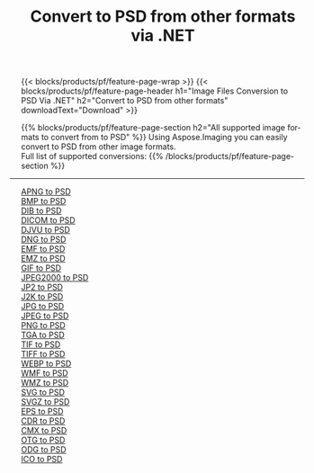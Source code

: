 ﻿---
title: Convert to PSD from other formats via .NET 
weight: 3920
url: /net/conversion/to/psd 
lang: en
langdirlevel: 2
locales: zh-hans,ja,it,ru,de,es,fr,nl,id,lt,pl,pt,vi,tr,ko,zh-hant,ar,hi,th,sv,cs,uk,he
description: Using Aspose.Imaging you can easily convert to PSD from other formats
---

{{< blocks/products/pf/feature-page-wrap >}}
{{< blocks/products/pf/feature-page-header h1="Image Files Conversion to PSD Via .NET" h2="Convert to PSD from other formats" downloadText="Download" >}}


{{% blocks/products/pf/feature-page-section  h2="All supported image formats to convert from to PSD" %}}
Using Aspose.Imaging you can easily convert to PSD from other image formats.
<br/>
Full list of supported conversions:
{{% /blocks/products/pf/feature-page-section %}}
<div class="container-fluid productfamilypage bg-gray">
    <div class="convertypes bg-gray agp-content section">
        <div class="container">
		<hr style="margin-left:-20px;"/>
		<div class="row other-converters">
		    <div class='col-md-2 other-converter remove-lp remove-rp'><a href="/imaging/net/conversion/apng-to-psd" >APNG to PSD</a></div>
<div class='col-md-2 other-converter remove-lp remove-rp'><a href="/imaging/net/conversion/bmp-to-psd" >BMP to PSD</a></div>
<div class='col-md-2 other-converter remove-lp remove-rp'><a href="/imaging/net/conversion/dib-to-psd" >DIB to PSD</a></div>
<div class='col-md-2 other-converter remove-lp remove-rp'><a href="/imaging/net/conversion/dicom-to-psd" >DICOM to PSD</a></div>
<div class='col-md-2 other-converter remove-lp remove-rp'><a href="/imaging/net/conversion/djvu-to-psd" >DJVU to PSD</a></div>
<div class='col-md-2 other-converter remove-lp remove-rp'><a href="/imaging/net/conversion/dng-to-psd" >DNG to PSD</a></div>
<div class='col-md-2 other-converter remove-lp remove-rp'><a href="/imaging/net/conversion/emf-to-psd" >EMF to PSD</a></div>
<div class='col-md-2 other-converter remove-lp remove-rp'><a href="/imaging/net/conversion/emz-to-psd" >EMZ to PSD</a></div>
<div class='col-md-2 other-converter remove-lp remove-rp'><a href="/imaging/net/conversion/gif-to-psd" >GIF to PSD</a></div>
<div class='col-md-2 other-converter remove-lp remove-rp'><a href="/imaging/net/conversion/jpeg2000-to-psd" >JPEG2000 to PSD</a></div>
<div class='col-md-2 other-converter remove-lp remove-rp'><a href="/imaging/net/conversion/jp2-to-psd" >JP2 to PSD</a></div>
<div class='col-md-2 other-converter remove-lp remove-rp'><a href="/imaging/net/conversion/j2k-to-psd" >J2K to PSD</a></div>
<div class='col-md-2 other-converter remove-lp remove-rp'><a href="/imaging/net/conversion/jpg-to-psd" >JPG to PSD</a></div>
<div class='col-md-2 other-converter remove-lp remove-rp'><a href="/imaging/net/conversion/jpeg-to-psd" >JPEG to PSD</a></div>
<div class='col-md-2 other-converter remove-lp remove-rp'><a href="/imaging/net/conversion/png-to-psd" >PNG to PSD</a></div>
<div class='col-md-2 other-converter remove-lp remove-rp'><a href="/imaging/net/conversion/tga-to-psd" >TGA to PSD</a></div>
<div class='col-md-2 other-converter remove-lp remove-rp'><a href="/imaging/net/conversion/tif-to-psd" >TIF to PSD</a></div>
<div class='col-md-2 other-converter remove-lp remove-rp'><a href="/imaging/net/conversion/tiff-to-psd" >TIFF to PSD</a></div>
<div class='col-md-2 other-converter remove-lp remove-rp'><a href="/imaging/net/conversion/webp-to-psd" >WEBP to PSD</a></div>
<div class='col-md-2 other-converter remove-lp remove-rp'><a href="/imaging/net/conversion/wmf-to-psd" >WMF to PSD</a></div>
<div class='col-md-2 other-converter remove-lp remove-rp'><a href="/imaging/net/conversion/wmz-to-psd" >WMZ to PSD</a></div>
<div class='col-md-2 other-converter remove-lp remove-rp'><a href="/imaging/net/conversion/svg-to-psd" >SVG to PSD</a></div>
<div class='col-md-2 other-converter remove-lp remove-rp'><a href="/imaging/net/conversion/svgz-to-psd" >SVGZ to PSD</a></div>
<div class='col-md-2 other-converter remove-lp remove-rp'><a href="/imaging/net/conversion/eps-to-psd" >EPS to PSD</a></div>
<div class='col-md-2 other-converter remove-lp remove-rp'><a href="/imaging/net/conversion/cdr-to-psd" >CDR to PSD</a></div>
<div class='col-md-2 other-converter remove-lp remove-rp'><a href="/imaging/net/conversion/cmx-to-psd" >CMX to PSD</a></div>
<div class='col-md-2 other-converter remove-lp remove-rp'><a href="/imaging/net/conversion/otg-to-psd" >OTG to PSD</a></div>
<div class='col-md-2 other-converter remove-lp remove-rp'><a href="/imaging/net/conversion/odg-to-psd" >ODG to PSD</a></div>
<div class='col-md-2 other-converter remove-lp remove-rp'><a href="/imaging/net/conversion/ico-to-psd" >ICO to PSD</a></div>
                </div>
        </div>
    </div>
</div>
<br/>

